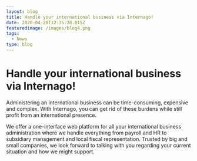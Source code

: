 ```yaml
---
layout: blog
title: Handle your international business via Internago!
date: 2020-04-28T12:35:28.015Z
featuredimage: /images/blog4.png
tags:
  - News
type: blog
---
```


# Handle your international business via Internago!

Administering an international business can be time-consuming, expensive and complex. With Internago, you can get rid of these burdens while still profit from an international presence.

We offer a one-interface web platform for all your international business administration where we handle everything from payroll and HR to subsidiary management and local fiscal representation. Trusted by big and small companies, we look forward to talking with you regarding your current situation and how we might support.
